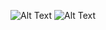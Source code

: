 
![Alt Text](https://i.pinimg.com/originals/b7/43/52/b743527a755c9e382579da4eb63c03d1.gif)
![Alt Text](https://cdn.pixabay.com/animation/2022/07/29/14/45/14-45-52-572_512.gif)

<!--
**leena2899/leena2899** is a ✨ _special_ ✨ repository because its `README.md` (this file) appears on your GitHub profile.

Here are some ideas to get you started:

- 🔭 I’m currently working on ...
- 🌱 I’m currently learning ...
- 👯 I’m looking to collaborate on ...
- 🤔 I’m looking for help with ...
- 💬 Ask me about ...
- 📫 How to reach me: ...
- 😄 Pronouns: ...
- ⚡ Fun fact: ...
-->
